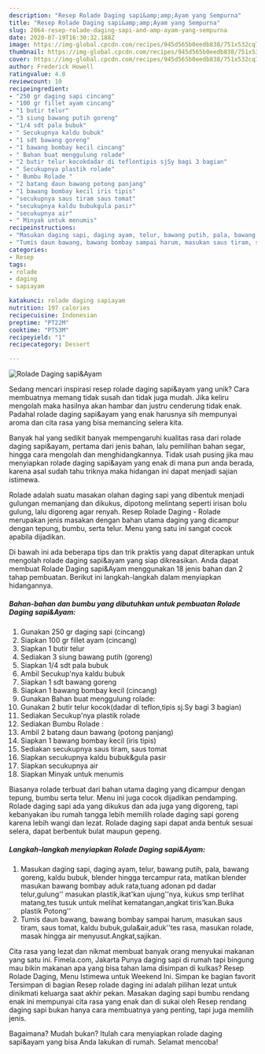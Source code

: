 ```yaml
---
description: "Resep Rolade Daging sapi&amp;amp;Ayam yang Sempurna"
title: "Resep Rolade Daging sapi&amp;amp;Ayam yang Sempurna"
slug: 2064-resep-rolade-daging-sapi-and-amp-ayam-yang-sempurna
date: 2020-07-19T16:30:32.188Z
image: https://img-global.cpcdn.com/recipes/945d565b0eedb838/751x532cq70/rolade-daging-sapiayam-foto-resep-utama.jpg
thumbnail: https://img-global.cpcdn.com/recipes/945d565b0eedb838/751x532cq70/rolade-daging-sapiayam-foto-resep-utama.jpg
cover: https://img-global.cpcdn.com/recipes/945d565b0eedb838/751x532cq70/rolade-daging-sapiayam-foto-resep-utama.jpg
author: Frederick Howell
ratingvalue: 4.8
reviewcount: 10
recipeingredient:
- "250 gr daging sapi cincang"
- "100 gr fillet ayam cincang"
- "1 butir telur"
- "3 siung bawang putih goreng"
- "1/4 sdt pala bubuk"
- " Secukupnya kaldu bubuk"
- "1 sdt bawang goreng"
- "1 bawang bombay kecil cincang"
- " Bahan buat menggulung rolade"
- "2 butir telur kocokdadar di teflontipis sjSy bagi 3 bagian"
- " Secukupnya plastik rolade"
- " Bumbu Rolade "
- "2 batang daun bawang potong panjang"
- "1 bawang bombay kecil iris tipis"
- "secukupnya saus tiram saus tomat"
- "secukupnya kaldu bubukgula pasir"
- "secukupnya air"
- " Minyak untuk menumis"
recipeinstructions:
- "Masukan daging sapi, daging ayam, telur, bawang putih, pala, bawang goreng, kaldu bubuk, blender hingga tercampur rata, matikan blender masukan bawang bombay aduk rata,tuang adonan pd dadar telur,gulung&#39;&#39; masukan plastik,ikat&#39;kan ujung&#39;&#39;nya, kukus smp terlihat matang,tes tusuk untuk melihat kematangan,angkat tiris&#39;kan.Buka plastik Potong&#39;&#39;"
- "Tumis daun bawang, bawang bombay sampai harum, masukan saus tiram, saus tomat, kaldu bubuk,gula&amp;air,aduk&#39;&#39;tes rasa, masukan rolade, masak hingga air menyusut.Angkat,sajikan."
categories:
- Resep
tags:
- rolade
- daging
- sapiayam

katakunci: rolade daging sapiayam 
nutrition: 197 calories
recipecuisine: Indonesian
preptime: "PT22M"
cooktime: "PT53M"
recipeyield: "1"
recipecategory: Dessert

---
```



![Rolade Daging sapi&amp;Ayam](https://img-global.cpcdn.com/recipes/945d565b0eedb838/751x532cq70/rolade-daging-sapiayam-foto-resep-utama.jpg)

Sedang mencari inspirasi resep rolade daging sapi&amp;ayam yang unik? Cara membuatnya memang tidak susah dan tidak juga mudah. Jika keliru mengolah maka hasilnya akan hambar dan justru cenderung tidak enak. Padahal rolade daging sapi&amp;ayam yang enak harusnya sih mempunyai aroma dan cita rasa yang bisa memancing selera kita.

Banyak hal yang sedikit banyak mempengaruhi kualitas rasa dari rolade daging sapi&amp;ayam, pertama dari jenis bahan, lalu pemilihan bahan segar, hingga cara mengolah dan menghidangkannya. Tidak usah pusing jika mau menyiapkan rolade daging sapi&amp;ayam yang enak di mana pun anda berada, karena asal sudah tahu triknya maka hidangan ini dapat menjadi sajian istimewa.

Rolade adalah suatu masakan olahan daging sapi yang dibentuk menjadi gulungan memanjang dan dikukus, dipotong melintang seperti irisan bolu gulung, lalu digoreng agar renyah. Resep Rolade Daging - Rolade merupakan jenis masakan dengan bahan utama daging yang dicampur dengan tepung, bumbu, serta telur. Menu yang satu ini sangat cocok apabila dijadikan.


Di bawah ini ada beberapa tips dan trik praktis yang dapat diterapkan untuk mengolah rolade daging sapi&amp;ayam yang siap dikreasikan. Anda dapat membuat Rolade Daging sapi&amp;Ayam menggunakan 18 jenis bahan dan 2 tahap pembuatan. Berikut ini langkah-langkah dalam menyiapkan hidangannya.

<!--inarticleads1-->

##### Bahan-bahan dan bumbu yang dibutuhkan untuk pembuatan Rolade Daging sapi&amp;Ayam:

1. Gunakan 250 gr daging sapi (cincang)
1. Siapkan 100 gr fillet ayam (cincang)
1. Siapkan 1 butir telur
1. Sediakan 3 siung bawang putih (goreng)
1. Siapkan 1/4 sdt pala bubuk
1. Ambil  Secukup&#39;nya kaldu bubuk
1. Siapkan 1 sdt bawang goreng
1. Siapkan 1 bawang bombay kecil (cincang)
1. Gunakan  Bahan buat menggulung rolade:
1. Gunakan 2 butir telur kocok(dadar di teflon,tipis sj.Sy bagi 3 bagian)
1. Sediakan  Secukup&#39;nya plastik rolade
1. Sediakan  Bumbu Rolade :
1. Ambil 2 batang daun bawang (potong panjang)
1. Siapkan 1 bawang bombay kecil (iris tipis)
1. Sediakan secukupnya saus tiram, saus tomat
1. Siapkan secukupnya kaldu bubuk&amp;gula pasir
1. Siapkan secukupnya air
1. Siapkan  Minyak untuk menumis


Biasanya rolade terbuat dari bahan utama daging yang dicampur dengan tepung, bumbu serta telur. Menu ini juga cocok dijadikan pendamping. Rolade daging sapi ada yang dikukus dan ada juga yang digoreng, tapi kebanyakan ibu rumah tangga lebih memilih rolade daging sapi goreng karena lebih wangi dan lezat. Rolade daging sapi dapat anda bentuk sesuai selera, dapat berbentuk bulat maupun gepeng. 

<!--inarticleads2-->

##### Langkah-langkah menyiapkan Rolade Daging sapi&amp;Ayam:

1. Masukan daging sapi, daging ayam, telur, bawang putih, pala, bawang goreng, kaldu bubuk, blender hingga tercampur rata, matikan blender masukan bawang bombay aduk rata,tuang adonan pd dadar telur,gulung&#39;&#39; masukan plastik,ikat&#39;kan ujung&#39;&#39;nya, kukus smp terlihat matang,tes tusuk untuk melihat kematangan,angkat tiris&#39;kan.Buka plastik Potong&#39;&#39;
1. Tumis daun bawang, bawang bombay sampai harum, masukan saus tiram, saus tomat, kaldu bubuk,gula&amp;air,aduk&#39;&#39;tes rasa, masukan rolade, masak hingga air menyusut.Angkat,sajikan.


Cita rasa yang lezat dan nikmat membuat banyak orang menyukai makanan yang satu ini. Fimela.com, Jakarta Punya daging sapi di rumah tapi bingung mau bikin makanan apa yang bisa tahan lama disimpan di kulkas? Resep Rolade Daging, Menu Istimewa untuk Weekend Ini. Simpan ke bagian favorit Tersimpan di bagian Resep rolade daging ini adalah pilihan lezat untuk dinikmati keluarga saat akhir pekan. Masakan daging sapi bumbu rendang enak ini mempunyai cita rasa yang enak dan di sukai oleh Resep rendang daging sapi bukan hanya cara membuatnya yang penting, tapi juga memilih jenis. 

Bagaimana? Mudah bukan? Itulah cara menyiapkan rolade daging sapi&amp;ayam yang bisa Anda lakukan di rumah. Selamat mencoba!
